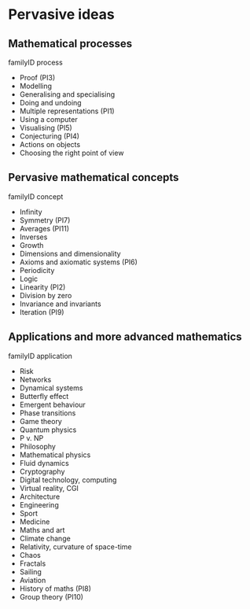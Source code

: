 Pervasive ideas
===============

Mathematical processes
----------------------

familyID process

- Proof (PI3)
- Modelling
- Generalising and specialising
- Doing and undoing
- Multiple representations (PI1)
- Using a computer
- Visualising (PI5)
- Conjecturing (PI4)
- Actions on objects
- Choosing the right point of view

Pervasive mathematical concepts
-------------------------------

familyID concept

- Infinity
- Symmetry (PI7)
- Averages (PI11)
- Inverses
- Growth
- Dimensions and dimensionality
- Axioms and axiomatic systems (PI6)
- Periodicity
- Logic
- Linearity (PI2)
- Division by zero
- Invariance and invariants
- Iteration (PI9)

Applications and more advanced mathematics
------------------------------------------

familyID application

- Risk
- Networks
- Dynamical systems
- Butterfly effect
- Emergent behaviour
- Phase transitions
- Game theory
- Quantum physics
- P v. NP
- Philosophy
- Mathematical physics
- Fluid dynamics
- Cryptography
- Digital technology, computing
- Virtual reality, CGI
- Architecture
- Engineering
- Sport
- Medicine
- Maths and art
- Climate change
- Relativity, curvature of space-time
- Chaos
- Fractals
- Sailing
- Aviation
- History of maths (PI8)
- Group theory (PI10)
